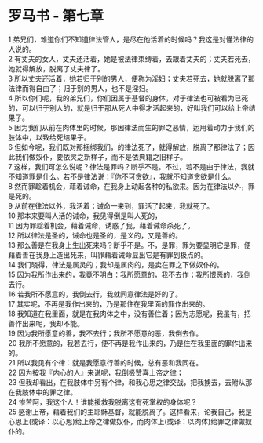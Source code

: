 # 罗马书 - 第七章
  
 1 弟兄们，难道你们不知道律法管人，是尽在他活着的时候吗？我这是对懂法律的人说的。  
 2 有丈夫的女人，丈夫还活着，她是被法律束缚着，去跟着丈夫的；丈夫若死去，她就得解放，脱离了丈夫律了。  
 3 所以丈夫还活着，她若归于别的男人，便称为淫妇；丈夫若死去，她就脱离了那法律而得自由了；归于别的男人，也不是淫妇。  
 4 所以你们呢，我的弟兄们，你们因属于基督的身体，对于律法也可被看为已死的，可以归于别人的，就是归于那从死人中得才活起来的，好叫我们可以给上帝结果子。  
 5 因为我们从前在肉体里的时候，那因律法而生的罪之恶情，运用着动力于我们的肢体中，以致给死结果子。  
 6 但如今呢，我们既对那捆绑我们，的律法死了，就得解放，脱离了那律法了；因此我们做奴仆，要依灵之新样子，而不是依典籍之旧样子。  
 7 这样，我们可怎么说呢？律法是罪吗？断乎不是。不过，若不是由于律法，我就不知道罪是什么。若不是律法说：『你不可贪欲』，我就不知道贪欲是什么。  
 8 然而罪趁着机会，藉着诫命，在我身上动起各种的私欲来。因为在律法以外，罪是死的。  
 9 从前在律法以外，我活着；诫命一来到，罪活了起来，我就死了。  
 10 那本来要叫人活的诫命，我见得倒是叫人死的，  
 11 因为罪趁着机会，藉着诫命，诱惑了我，藉着诫命杀死了。  
 12 所以律法是圣的，诫命也是圣的，是义的，又是善的。  
 13 那么善是在我身上生出死来吗？断乎不是。不，是罪，罪为要显明它是罪，便藉着善在我身上造出死来，叫罪藉着诫命显出它是有罪到极点的。  
 14 我们晓得，律法是属灵的；我却是属肉的，是卖在罪之下做奴仆的。  
 15 因为我所作出来的，我竟不明白：我所愿意的，我不去作；我所恨恶的，我倒去行。  
 16 若我所不愿意的，我倒去行，我就同意律法是好的了。  
 17 其实呢，不再是我作出来的，乃是那住在我里面的罪作出来的。  
 18 我知道在我里面，就是在我肉体之中，没有善住着；因为志愿呢，我虽有，把善作出来呢，我却不能。  
 19 因为我所愿意的善，我不去行；我所不愿意的恶，我倒去作。  
 20 我所不愿意的，我若去行，便不再是我作出来的，乃是住在我里面的罪作出来的。  
 21 所以我见有个律：就是我愿意行善的时候，总有恶和我同在。  
 22 因为按我『内心的人』来说呢，我倒极赞喜上帝之律；  
 23 但我却看出，在我肢体中另有个律，和我心思之律交战，把我掳去，去附从那在我肢体中的罪之律。  
 24 惨苦阿，我这个人！谁能援救我脱离这有死掌权的身体呢？  
 25 感谢上帝，藉着我们的主耶稣基督，就能脱离了。这样看来，论我自己，我是心思上(或译：以心思)给上帝之律做奴仆，而肉体上(或译：以肉体)给罪之律做奴仆的。